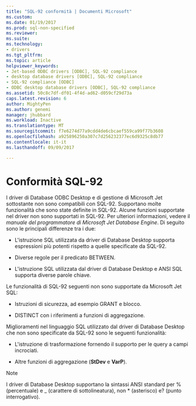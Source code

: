 ```yaml
---
title: "SQL-92 conformità | Documenti Microsoft"
ms.custom: 
ms.date: 01/19/2017
ms.prod: sql-non-specified
ms.reviewer: 
ms.suite: 
ms.technology:
- drivers
ms.tgt_pltfrm: 
ms.topic: article
helpviewer_keywords:
- Jet-based ODBC drivers [ODBC], SQL-92 compliance
- desktop database drivers [ODBC], SQL-92 compliance
- SQL-92 compliance [ODBC]
- ODBC desktop database drivers [ODBC], SQL-92 compliance
ms.assetid: 50c8c7df-df01-4f4d-ad62-d059cf29d73a
caps.latest.revision: 6
author: MightyPen
ms.author: genemi
manager: jhubbard
ms.workload: Inactive
ms.translationtype: MT
ms.sourcegitcommit: f7e6274d77a9cdd4de6cbcaef559ca99f77b3608
ms.openlocfilehash: a925896250a307c7d256232377ec6d9325c8db77
ms.contentlocale: it-it
ms.lasthandoff: 09/09/2017

---
```

# <a name="sql-92-compliance"></a>Conformità SQL-92
I driver di Database ODBC Desktop e di gestione di Microsoft Jet sottostante non sono compatibili con SQL-92. Supportano molte funzionalità che sono state definite in SQL-92. Alcune funzioni supportate nel driver non sono supportati in SQL-92. Per ulteriori informazioni, vedere il *manuale del programmatore di Microsoft Jet Database Engine*. Di seguito sono le principali differenze tra i due:  
  
-   L'istruzione SQL utilizzata da driver di Database Desktop supporta espressioni più potenti rispetto a quelle specificate da SQL-92.  
  
-   Diverse regole per il predicato BETWEEN.  
  
-   L'istruzione SQL utilizzata dal driver di Database Desktop e ANSI SQL supporta diverse parole chiave.  
  
 Le funzionalità di SQL-92 seguenti non sono supportate da Microsoft Jet SQL:  
  
-   Istruzioni di sicurezza, ad esempio GRANT e blocco.  
  
-   DISTINCT con i riferimenti a funzioni di aggregazione.  
  
 Miglioramenti nel linguaggio SQL utilizzato dal driver di Database Desktop che non sono specificate da SQL-92 sono le seguenti funzionalità:  
  
-   L'istruzione di trasformazione fornendo il supporto per le query a campi incrociati.  
  
-   Altre funzioni di aggregazione (**StDev** e **VarP**).  
  
> [!NOTE]  
>  I driver di Database Desktop supportano la sintassi ANSI standard per % (percentuale) e _ (carattere di sottolineatura), non * (asterisco) e? (punto interrogativo).

